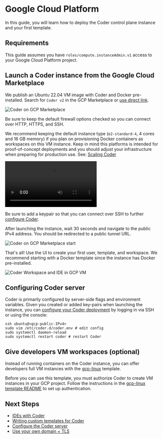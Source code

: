 # Google Cloud Platform

In this guide, you will learn how to deploy the Coder control plane instance and
your first template.

## Requirements

This guide assumes you have `roles/compute.instanceAdmin.v1` access to your
Google Cloud Platform project.

## Launch a Coder instance from the Google Cloud Marketplace

We publish an Ubuntu 22.04 VM image with Coder and Docker pre-installed. Search
for `Coder v2` in the GCP Marketplace or
[use direct link](https://console.cloud.google.com/marketplace/product/coder-enterprise-market-public/coder-v2).

![Coder on GCP Marketplace](../../images/platforms/gcp/marketplace.png)

Be sure to keep the default firewall options checked so you can connect over
HTTP, HTTPS, and SSH.

We recommend keeping the default instance type (`e2-standard-4`, 4 cores and 16
GB memory) if you plan on provisioning Docker containers as workspaces on this
VM instance. Keep in mind this platforms is intended for proof-of-concept
deployments and you should adjust your infrastructure when preparing for
production use. See: [Scaling Coder](../../admin/infrastructure/README.md)

<video autoplay playsinline loop>
  <source src="https://github.com/coder/coder/blob/main/docs/images/platforms/gcp/launch.mp4?raw=true" type="video/mp4">
Your browser does not support the video tag.
</video>

Be sure to add a keypair so that you can connect over SSH to further
[configure Coder](../../admin/configure.md).

After launching the instance, wait 30 seconds and navigate to the public IPv4
address. You should be redirected to a public tunnel URL.

![Coder on GCP Marketplace start](../../images/platforms/gcp/start.png)

That's all! Use the UI to create your first user, template, and workspace. We
recommend starting with a Docker template since the instance has Docker
pre-installed.

![Coder Workspace and IDE in GCP VM](../../images/platforms/aws/workspace.png)

## Configuring Coder server

Coder is primarily configured by server-side flags and environment variables.
Given you created or added key-pairs when launching the instance, you can
[configure your Coder deployment](../../admin/configure.md) by logging in via
SSH or using the console:

```shell
ssh ubuntu@<gcp-public-IPv4>
sudo vim /etc/coder.d/coder.env # edit config
sudo systemctl daemon-reload
sudo systemctl restart coder # restart Coder
```

## Give developers VM workspaces (optional)

Instead of running containers on the Coder instance, you can offer developers
full VM instances with the
[gcp-linux](https://github.com/coder/coder/tree/main/examples/templates/gcp-linux)
template.

Before you can use this template, you must authorize Coder to create VM
instances in your GCP project. Follow the instructions in the
[gcp-linux template README](https://github.com/coder/coder/tree/main/examples/templates/gcp-linux#authentication)
to set up authentication.

## Next Steps

- [IDEs with Coder](../../user-guides/workspace-access/README.md)
- [Writing custom templates for Coder](../../admin/templates/README.md)
- [Configure the Coder server](../../admin/setup.md)
- [Use your own domain + TLS](../../admin/setup.md#tls--reverse-proxy)
